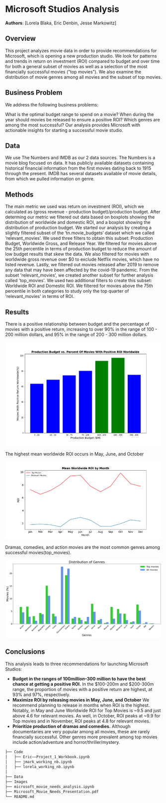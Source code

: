 # Microsoft Studios Analysis

**Authors**: [Lorela Blaka, Eric Denbin, Jesse Markowitz]

## Overview

This project analyzes movie data in order to provide recommendations for Microsoft, which is opening a new production studio. We look for patterns and trends in return on investment (ROI) compared to budget and over time for both a general subset of movies as well as a selection of the most financially successful movies ("top movies"). We also examine the distribution of movie genres among all movies and the subset of top movies.

## Business Problem

We address the following business problems:

What is the optimal budget range to spend on a movie?
When during the year should movies be released to ensure a positive ROI?
Which genres are among the most successful?
Our analysis provides Microsoft with actionable insights for starting a successful movie studio.

## Data

We use The Numbers and IMDB as our 2 data sources. The Numbers is a movie blog focused on data. It has publicly available datasets containing historical financial information from the first movies dating back to 1915 through the present. IMDB has several datasets available of movie details, from which we pulled information on genre.

## Methods

The main metric we used was return on investment (ROI), which we calculated as (gross revenue - production budget)/production budget. After determing our metric we filtered out data based on boxplots showing the distribution of worldwide and domestic ROI, and a boxplot showing the distribution of production budget. We started our analysis by creating a slightly filtered subset of the ‘tn.movie_budgets’ dataset which we called ‘relevant_movies’. We used three filters to obtain this subset: Production Budget, Worldwide Gross, and Release Year. We filtered for movies above the 25th percentile in terms of production budget to reduce the amount of low budget results that skew the data. We also filtered for movies with worldwide gross revenue over $0 to exclude Netflix movies, which have no listed revenue. Lastly, we filtered out movies released after 2019 to remove any data that may have been affected by the covid-19 pandemic. From the subset 'relevant_movies', we created another subset for further analysis called 'top_movies'. We used two additional filters to create this subset: Worldwide ROI and Domestic ROI. We filtered for movies above the 75th percentile in both categories to study only the top quarter of 'relevant_movies' in terms of ROI.

## Results

There is a positive relationship between budget and the percentage of movies with a positive return, increasing to over 90% in the range of 100 - 200 million dollars, and 95% in the range of 200 - 300 million dollars.

![budget_vs_positive_roi](./Images/budget_and_positive_roi.png)

The highest mean worldwide ROI occurs in May, June, and October

![mean_worldwide_roi_by_month](./Images/monthly_roi_graph.png)

Dramas, comedies, and action movies are the most common genres among successful movies(top_movies).

![distribution_of_genres](./Images/distribution_of_genres.png)

## Conclusions

This analysis leads to three recommendations for launching Microsoft Studios:

- **Budget in the ranges of $100 million–$300 million to have the best chance at getting a positive ROI.** In the $100-200m and $200-300m range, the proportion of movies with a positive return are highest, at 93% and 97%, respectively.
- **Maximize ROI by releasing movies in May, June, and October** We recommend planning to release in months when ROI is the highest. Notably, in May and June Worldwide ROI for Top Movies is ~9.5 and just above 4.6 for relevant movies. As well, in October, ROI peaks at ~9.9 for Top movies and in November, ROI peaks at 4.8 for relevant movies.
- **Prioritize production of dramas and comedies.** Although documentaries are very popular among all movies, these are rarely financially successful. Other genres more prevalent among top movies include action/adventure and horror/thriller/mystery.

```
├── Code
│   ├── Eric––Project_1_Workbook.ipynb
│   ├── jmark_working_nb.ipynb
│   ├── lorela_working_nb.ipynb
│   
├── Data
├── Images
├── microsoft_movie_needs_analysis.ipynb
├── Microsoft_Movie_Needs_Presentation.pdf
└── README.md
```








